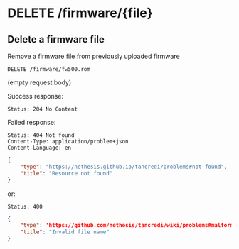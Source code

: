 # DELETE /firmware/{file}

## Delete a firmware file

Remove a firmware file from previously uploaded firmware

```text
DELETE /firmware/fw500.rom
```

(empty request body)

Success response:

    Status: 204 No Content

Failed response:

    Status: 404 Not found
    Content-Type: application/problem+json
    Content-Language: en

```json
{
    "type": "https://nethesis.github.io/tancredi/problems#not-found",
    "title": "Resource not found"
}
```

or:

    Status: 400

```json
{
    "type": 'https://github.com/nethesis/tancredi/wiki/problems#malformed-data',
    "title": "Invalid file name"
}
```


